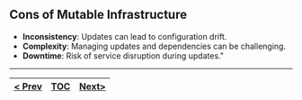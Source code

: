 ## Cons of Mutable Infrastructure

*   **Inconsistency**: Updates can lead to configuration drift.
*   **Complexity**: Managing updates and dependencies can be challenging.
*   **Downtime**: Risk of service disruption during updates."

---
|[< Prev](s2.md)| [TOC](toc.md)  | [Next>](s4.md)|
|---------------|----------------|---------------|
<!-- pagebreak -->
